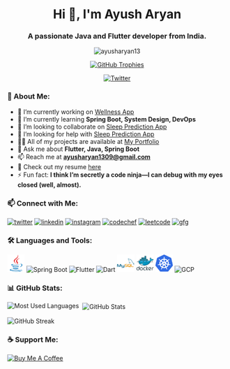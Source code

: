 <h1 align="center">Hi 👋, I'm Ayush Aryan</h1>
<h3 align="center">A passionate Java and Flutter developer from India.</h3>

<p align="center"> <img src="https://komarev.com/ghpvc/?username=ayusharyan13&label=Profile%20views&color=0e75b6&style=flat" alt="ayusharyan13" /> </p>

<p align="center">
  <a href="https://github.com/ryo-ma/github-profile-trophy">
    <img src="https://github-profile-trophy.vercel.app/?username=ayusharyan13&theme=onedark" alt="GitHub Trophies" />
  </a>
</p>

<p align="center">
  <a href="https://twitter.com/ayusharyan1320" target="blank">
    <img src="https://img.shields.io/twitter/follow/ayusharyan1320?logo=twitter&style=for-the-badge" alt="Twitter" />
  </a>
</p>

### 🚀 About Me:
- 🔭 I’m currently working on [Wellness App](https://github.com/ayusharyan13/blogging-app)
- 🌱 I’m currently learning **Spring Boot, System Design, DevOps**
- 👯 I’m looking to collaborate on [Sleep Prediction App](https://github.com/ayusharyan13/Sleep-prediction-app)
- 🤝 I’m looking for help with [Sleep Prediction App](https://github.com/ayusharyan13/Sleep-prediction-app)
- 👨‍💻 All of my projects are available at [My Portfolio](https://ayusharyan13.github.io/portfolio/)
- 💬 Ask me about **Flutter, Java, Spring Boot**
- 📫 Reach me at **ayusharyan1309@gmail.com**
- 📄 Check out my resume [here](https://drive.google.com/drive/u/0/my-drive)
- ⚡ Fun fact: **I think I’m secretly a code ninja—I can debug with my eyes closed (well, almost).**

### 📫 Connect with Me:
<p align="left">
  <a href="https://twitter.com/ayusharyan1320" target="blank"><img align="center" src="https://raw.githubusercontent.com/rahuldkjain/github-profile-readme-generator/master/src/images/icons/Social/twitter.svg" alt="twitter" height="30" width="40" /></a>
  <a href="https://linkedin.com/in/ayusharyan1309" target="blank"><img align="center" src="https://raw.githubusercontent.com/rahuldkjain/github-profile-readme-generator/master/src/images/icons/Social/linked-in-alt.svg" alt="linkedin" height="30" width="40" /></a>
  <a href="https://instagram.com/ayusharyan1320" target="blank"><img align="center" src="https://raw.githubusercontent.com/rahuldkjain/github-profile-readme-generator/master/src/images/icons/Social/instagram.svg" alt="instagram" height="30" width="40" /></a>
  <a href="https://www.codechef.com/users/ayush_a13" target="blank"><img align="center" src="https://cdn.jsdelivr.net/npm/simple-icons@3.1.0/icons/codechef.svg" alt="codechef" height="30" width="40" /></a>
  <a href="https://www.leetcode.com/elite_force" target="blank"><img align="center" src="https://raw.githubusercontent.com/rahuldkjain/github-profile-readme-generator/master/src/images/icons/Social/leet-code.svg" alt="leetcode" height="30" width="40" /></a>
  <a href="https://auth.geeksforgeeks.org/user/ayusharyan1309" target="blank"><img align="center" src="https://raw.githubusercontent.com/rahuldkjain/github-profile-readme-generator/master/src/images/icons/Social/geeks-for-geeks.svg" alt="gfg" height="30" width="40" /></a>
</p>

### 🛠️ Languages and Tools:
<p align="left">
  <img src="https://raw.githubusercontent.com/devicons/devicon/master/icons/java/java-original.svg" alt="Java" width="40" height="40"/>
  <img src="https://www.vectorlogo.zone/logos/springio/springio-icon.svg" alt="Spring Boot" width="40" height="40"/>
  <img src="https://www.vectorlogo.zone/logos/flutterio/flutterio-icon.svg" alt="Flutter" width="40" height="40"/>
  <img src="https://www.vectorlogo.zone/logos/dartlang/dartlang-icon.svg" alt="Dart" width="40" height="40"/>
  <img src="https://raw.githubusercontent.com/devicons/devicon/master/icons/mysql/mysql-original-wordmark.svg" alt="MySQL" width="40" height="40"/>
  <img src="https://raw.githubusercontent.com/devicons/devicon/master/icons/docker/docker-original-wordmark.svg" alt="Docker" width="40" height="40"/>
  <img src="https://raw.githubusercontent.com/devicons/devicon/master/icons/kubernetes/kubernetes-plain.svg" alt="Kubernetes" width="40" height="40"/>
  <img src="https://www.vectorlogo.zone/logos/google_cloud/google_cloud-icon.svg" alt="GCP" width="40" height="40"/>
</p>

### 📊 GitHub Stats:
<p>
  <img align="left" src="https://github-readme-stats.vercel.app/api/top-langs?username=ayusharyan13&show_icons=true&locale=en&layout=compact&theme=radical" alt="Most Used Languages" />
</p>

<p>&nbsp;
  <img align="center" src="https://github-readme-stats.vercel.app/api?username=ayusharyan13&show_icons=true&locale=en&theme=radical" alt="GitHub Stats" />
</p>

<p>
  <img align="center" src="https://github-readme-streak-stats.herokuapp.com/?user=ayusharyan13&theme=radical" alt="GitHub Streak" />
</p>

### ☕ Support Me:
<p>
  <a href="https://www.buymeacoffee.com/ayusharyanl">
    <img align="center" src="https://cdn.buymeacoffee.com/buttons/v2/default-yellow.png" height="50" width="210" alt="Buy Me A Coffee" />
  </a>
</p>
